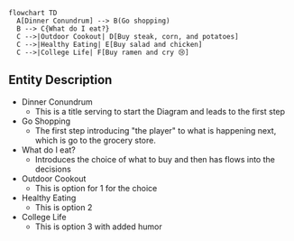 ```mermaid
flowchart TD
  A[Dinner Conundrum] --> B(Go shopping)
  B --> C{What do I eat?}
  C -->|Outdoor Cookout| D[Buy steak, corn, and potatoes]
  C -->|Healthy Eating| E[Buy salad and chicken]
  C -->|College Life| F[Buy ramen and cry 😢]
```
## Entity Description
* Dinner Conundrum
  * This is a title serving to start the Diagram and leads to the first step
* Go Shopping
  * The first step introducing "the player" to what is happening next, which is go to the grocery store.
* What do I eat?
  * Introduces the choice of what to buy and then has flows into the decisions
* Outdoor Cookout
  * This is option for 1 for the choice
* Healthy Eating
  * This is option 2
* College Life
  * This is option 3 with added humor
